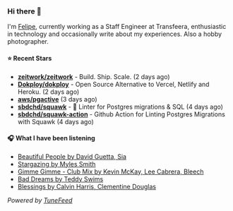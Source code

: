 ### Hi there 👋

I'm [Felipe](https://felipevm.com), currently working as a Staff Engineer at Transfeera, enthusiastic in technology and occasionally write about my experiences. Also a hobby photographer.

#### ⭐ Recent Stars
- **[zeitwork/zeitwork](https://github.com/zeitwork/zeitwork)** - Build. Ship. Scale. (2 days ago)
- **[Dokploy/dokploy](https://github.com/Dokploy/dokploy)** - Open Source Alternative to Vercel, Netlify and Heroku. (2 days ago)
- **[aws/pgactive](https://github.com/aws/pgactive)** (3 days ago)
- **[sbdchd/squawk](https://github.com/sbdchd/squawk)** - 🐘 Linter for Postgres migrations &amp; SQL (4 days ago)
- **[sbdchd/squawk-action](https://github.com/sbdchd/squawk-action)** - Github Action for Linting Postgres Migrations with Squawk (4 days ago)

#### 🎧 What I have been listening
- [Beautiful People by David Guetta, Sia](https://open.spotify.com/track/4TwEdnSiTPDR1vg1QZ5K8W)
- [Stargazing by Myles Smith](https://open.spotify.com/track/3Vr3zh0r7ALn8VLqCiRR10)
- [Gimme Gimme - Club Mix by Kevin McKay, Lee Cabrera, Bleech](https://open.spotify.com/track/7GjZZf77XJYaa5W4S2NbpB)
- [Bad Dreams by Teddy Swims](https://open.spotify.com/track/3BntzKsnLf2pc0dsvE3Zav)
- [Blessings by Calvin Harris, Clementine Douglas](https://open.spotify.com/track/78nx0HDJIFD5xDq2L5420Z)

_Powered by [TuneFeed](https://tunefeed.app?ref=github.com)_
